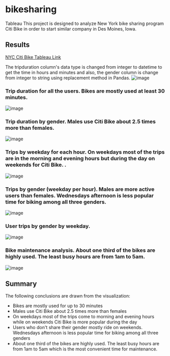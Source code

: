 # bikesharing
Tableau
This project is designed to analyze New York bike sharing program Citi Bike in order to start similar company in Des Moines, Iowa.
## Results


[NYC Citi Bike Tableau Link](https://public.tableau.com/app/profile/dianabasi.robinson5416/viz/NYC_CitiBike_Challenge_16682154917810/Story1?publish=yes)

The tripduration column's data type is changed from integer to datetime to get the time in hours and minutes and also,  the gender column is change from integer to string using replacement method in Pandas.
![image](https://user-images.githubusercontent.com/109990578/202355278-99b9304e-018d-46ec-8b34-4b0e3f779241.png)

### Trip duration for all the users. Bikes are mostly used at least 30 minutes.
![image](https://user-images.githubusercontent.com/109990578/202355569-b6533936-187e-4a8b-a18f-dc79b90f5f35.png)

### Trip duration by gender. Males use Citi Bike about 2.5 times more than females.
![image](https://user-images.githubusercontent.com/109990578/202355687-0af982a5-c060-4a01-ac6e-cc5891b031c5.png)

### Trips by weekday for each hour. On weekdays most of the trips are in the morning and evening hours but during the day on weekends for Citi Bike. .
![image](https://user-images.githubusercontent.com/109990578/202355919-c814a8a0-6763-4b18-9d63-d233956f39fe.png)

### Trips by gender (weekday per hour). Males are more active users than females. Wednesdays afternoon is less popular time for biking among all three genders.
![image](https://user-images.githubusercontent.com/109990578/202356120-75e4d6be-526b-43b0-963f-7ceb38d44faf.png)

### User trips by gender by weekday.
![image](https://user-images.githubusercontent.com/109990578/202356215-a2e57b54-4a60-4cc8-ac9a-e5636dc2c93f.png)

### Bike maintenance analysis. About one third of the bikes are highly used. The least busy hours are from 1am to 5am.
![image](https://user-images.githubusercontent.com/109990578/202358255-4e696580-d999-477b-b72e-4f63088f866d.png)

## Summary
The following conclusions are drawn from the visualization:

- Bikes are mostly used for up to 30 minutes
- Males use Citi Bike about 2.5 times more than females
- On weekdays most of the trips come to morning and evening hours while on weekends Citi Bike is more popular during the day
- Users who don't share their gender mostly ride on weekends. Wednesdays afternoon is less popular time for biking among all three genders
- About one third of the bikes are highly used. The least busy hours are from 1am to 5am which is the most convenient time for maintenance.
